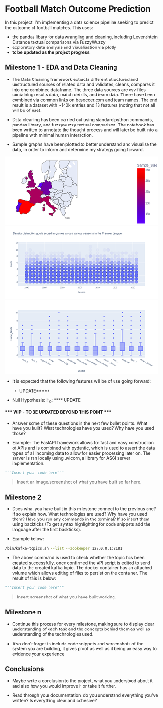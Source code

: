 # Football Match Outcome Prediction

In this project, I'm implementing a data science pipeline seeking to predict the outcome of football matches. This uses:
- the pandas libary for data wrangling and cleaning, including Levenshtein Distance textual comparisons via FuzzyWuzzy
- exploratory data analysis and visualisation via plotly
- **to be updated as the project progress**

## Milestone 1 - EDA and Data Cleaning

- The Data Cleaning framework extracts different structured and unstructured sources of related data and validates, cleans, compares it into one combined dataframe. The three data sources are csv files containing results data, match details, and team data. These have been combined via common links on besoccer.com and team names. The end result is a dataset with ~140k entries and 18 features (noting that not all will be of use).

- Data cleaning has been carried out using standard python commands, pandas library, and fuzzywuzzy textual comparison. The notebook has been written to annotate the thought process and will later be built into a pipeline with minimal human interaction.

- Sample graphs have been plotted to better understand and visualise the data, in order to inform and determine my strategy going forward.

![](images/country_data.png)
![](images/epl_goals_per_season.png)
![](images/home_goals_across_leagues.png)

- It is expected that the following features will be of use going forward:
    - UPDATE*****

- Null Hypothesis: H<sub>0</sub>: **** UPDATE


#### *** WIP - TO BE UPDATED BEYOND THIS POINT ***


- Answer some of these questions in the next few bullet points. What have you built? What technologies have you used? Why have you used those?

- Example: The FastAPI framework allows for fast and easy construction of APIs and is combined with pydantic, which is used to assert the data types of all incoming data to allow for easier processing later on. The server is ran locally using uvicorn, a library for ASGI server implementation.
  
```python
"""Insert your code here"""
```

> Insert an image/screenshot of what you have built so far here.

## Milestone 2

- Does what you have built in this milestone connect to the previous one? If so explain how. What technologies are used? Why have you used them? Have you run any commands in the terminal? If so insert them using backticks (To get syntax highlighting for code snippets add the language after the first backticks).

- Example below:

```bash
/bin/kafka-topics.sh --list --zookeeper 127.0.0.1:2181
```

- The above command is used to check whether the topic has been created successfully, once confirmed the API script is edited to send data to the created kafka topic. The docker container has an attached volume which allows editing of files to persist on the container. The result of this is below:

```python
"""Insert your code here"""
```

> Insert screenshot of what you have built working.

## Milestone n

- Continue this process for every milestone, making sure to display clear understanding of each task and the concepts behind them as well as understanding of the technologies used.

- Also don't forget to include code snippets and screenshots of the system you are building, it gives proof as well as it being an easy way to evidence your experience!

## Conclusions

- Maybe write a conclusion to the project, what you understood about it and also how you would improve it or take it further.

- Read through your documentation, do you understand everything you've written? Is everything clear and cohesive?
